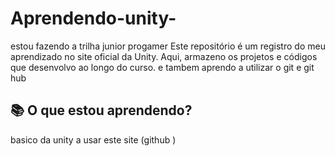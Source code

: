 # Aprendendo-unity-
estou fazendo a trilha junior progamer 
Este repositório é um registro do meu aprendizado  no site oficial da Unity. Aqui, armazeno os projetos e códigos que desenvolvo ao longo do curso.
e tambem  aprendo a utilizar o  git e git hub 

## 📚 O que estou aprendendo?  
basico da unity 
a usar este site (github )
